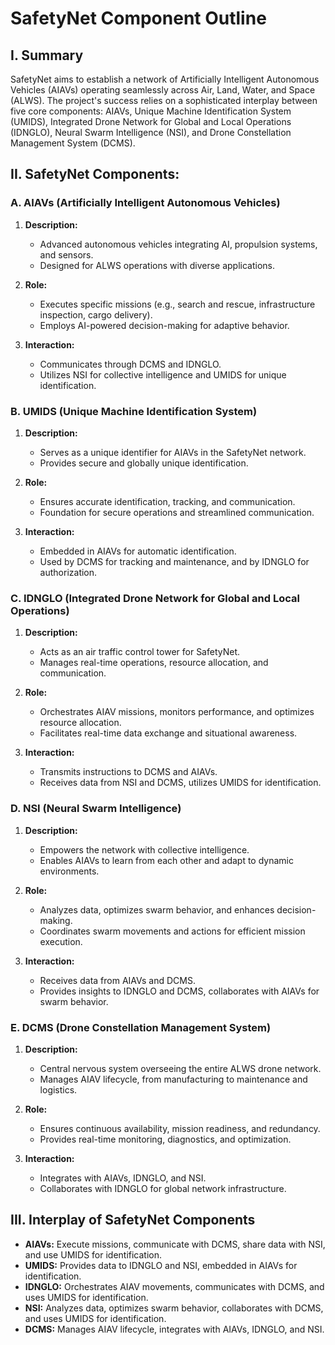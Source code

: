 # SafetyNet Component Outline

## I. Summary

SafetyNet aims to establish a network of Artificially Intelligent Autonomous Vehicles (AIAVs) operating seamlessly across Air, Land, Water, and Space (ALWS). The project's success relies on a sophisticated interplay between five core components: AIAVs, Unique Machine Identification System (UMIDS), Integrated Drone Network for Global and Local Operations (IDNGLO), Neural Swarm Intelligence (NSI), and Drone Constellation Management System (DCMS).

## II. SafetyNet Components:

### A. AIAVs (Artificially Intelligent Autonomous Vehicles)

1. **Description:**
   - Advanced autonomous vehicles integrating AI, propulsion systems, and sensors.
   - Designed for ALWS operations with diverse applications.

2. **Role:**
   - Executes specific missions (e.g., search and rescue, infrastructure inspection, cargo delivery).
   - Employs AI-powered decision-making for adaptive behavior.

3. **Interaction:**
   - Communicates through DCMS and IDNGLO.
   - Utilizes NSI for collective intelligence and UMIDS for unique identification.

### B. UMIDS (Unique Machine Identification System)

1. **Description:**
   - Serves as a unique identifier for AIAVs in the SafetyNet network.
   - Provides secure and globally unique identification.

2. **Role:**
   - Ensures accurate identification, tracking, and communication.
   - Foundation for secure operations and streamlined communication.

3. **Interaction:**
   - Embedded in AIAVs for automatic identification.
   - Used by DCMS for tracking and maintenance, and by IDNGLO for authorization.

### C. IDNGLO (Integrated Drone Network for Global and Local Operations)

1. **Description:**
   - Acts as an air traffic control tower for SafetyNet.
   - Manages real-time operations, resource allocation, and communication.

2. **Role:**
   - Orchestrates AIAV missions, monitors performance, and optimizes resource allocation.
   - Facilitates real-time data exchange and situational awareness.

3. **Interaction:**
   - Transmits instructions to DCMS and AIAVs.
   - Receives data from NSI and DCMS, utilizes UMIDS for identification.

### D. NSI (Neural Swarm Intelligence)

1. **Description:**
   - Empowers the network with collective intelligence.
   - Enables AIAVs to learn from each other and adapt to dynamic environments.

2. **Role:**
   - Analyzes data, optimizes swarm behavior, and enhances decision-making.
   - Coordinates swarm movements and actions for efficient mission execution.

3. **Interaction:**
   - Receives data from AIAVs and DCMS.
   - Provides insights to IDNGLO and DCMS, collaborates with AIAVs for swarm behavior.

### E. DCMS (Drone Constellation Management System)

1. **Description:**
   - Central nervous system overseeing the entire ALWS drone network.
   - Manages AIAV lifecycle, from manufacturing to maintenance and logistics.

2. **Role:**
   - Ensures continuous availability, mission readiness, and redundancy.
   - Provides real-time monitoring, diagnostics, and optimization.

3. **Interaction:**
   - Integrates with AIAVs, IDNGLO, and NSI.
   - Collaborates with IDNGLO for global network infrastructure.

## III. Interplay of SafetyNet Components

- **AIAVs:** Execute missions, communicate with DCMS, share data with NSI, and use UMIDS for identification.
- **UMIDS:** Provides data to IDNGLO and NSI, embedded in AIAVs for identification.
- **IDNGLO:** Orchestrates AIAV movements, communicates with DCMS, and uses UMIDS for identification.
- **NSI:** Analyzes data, optimizes swarm behavior, collaborates with DCMS, and uses UMIDS for identification.
- **DCMS:** Manages AIAV lifecycle, integrates with AIAVs, IDNGLO, and NSI.


